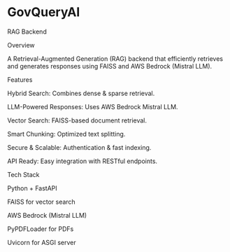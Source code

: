 # GovQueryAI
RAG Backend

Overview

A Retrieval-Augmented Generation (RAG) backend that efficiently retrieves and generates responses using FAISS and AWS Bedrock (Mistral LLM).

Features

Hybrid Search: Combines dense & sparse retrieval.

LLM-Powered Responses: Uses AWS Bedrock Mistral LLM.

Vector Search: FAISS-based document retrieval.

Smart Chunking: Optimized text splitting.

Secure & Scalable: Authentication & fast indexing.

API Ready: Easy integration with RESTful endpoints.

Tech Stack

Python + FastAPI

FAISS for vector search

AWS Bedrock (Mistral LLM)

PyPDFLoader for PDFs

Uvicorn for ASGI server
